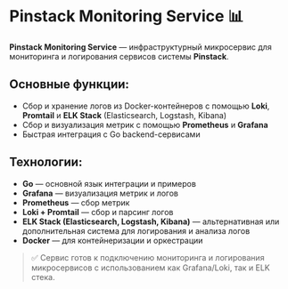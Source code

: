 # Pinstack Monitoring Service 📊

**Pinstack Monitoring Service** — инфраструктурный микросервис для мониторинга и логирования сервисов системы **Pinstack**.

## Основные функции:
- Сбор и хранение логов из Docker-контейнеров с помощью **Loki**, **Promtail** и **ELK Stack** (Elasticsearch, Logstash, Kibana)
- Сбор и визуализация метрик с помощью **Prometheus** и **Grafana**
- Быстрая интеграция с Go backend-сервисами

## Технологии:
- **Go** — основной язык интеграции и примеров
- **Grafana** — визуализация метрик и логов
- **Prometheus** — сбор метрик
- **Loki + Promtail** — сбор и парсинг логов
- **ELK Stack (Elasticsearch, Logstash, Kibana)** — альтернативная или дополнительная система для логирования и анализа логов
- **Docker** — для контейнеризации и оркестрации

> ✅ Сервис готов к подключению мониторинга и логирования микросервисов с использованием как Grafana/Loki, так и ELK стека.

